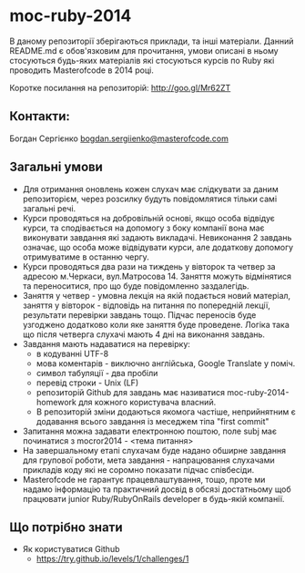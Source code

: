 moc-ruby-2014
=============

В даному репозиторії зберігаються приклади, та інші матеріали. Данний README.md є обов'язковим для прочитання, умови описані в ньому стосуються будь-яких матеріалів які стосуються курсів по Ruby які проводить Masterofcode в 2014 році.


Коротке посилання на репозиторій: http://goo.gl/Mr62ZT

Контакти:
---------
Богдан Сергієнко
bogdan.sergiienko@masterofcode.com


Загальні умови
----------------

* Для отримання оновлень кожен слухач має слідкувати за даним репозиторієм, через розсилку будуть повідомлятися тільки самі загальні речі.
* Курси проводяться на добровільній основі, якщо особа відвідує курси, та сподівається на допомогу з боку компанії вона має виконувати завдання які задають викладачі. Невиконання 2 завдань означає, що особа може відвідувати курси, але додаткову допомогу отримуватиме в останню чергу. 
* Курси проводяться два рази на тиждень у вівторок та четвер за адресою м.Черкаси, вул.Матросова 14. Заняття можуть відмінятися та переноситися, про що буде повідомленно заздалегідь.
* Заняття у четвер - умовна лекція на якій подається новий матеріал, заняття у вівторок - відповідь на питання по попередній лекції, результати перевірки завдань тощо. Підчас переносів буде узгоджено додатково коли яке заняття буде проведене. Логіка така що після четверга слухачі мають 4 дні на виконання завдань.
* Завдання мають надаватися на перевірку: 
  * в кодуванні UTF-8
  * мова коментарів - виключно англійська, Google Translate у поміч.
  * символ табуляції - два пробіли
  * перевід строки - Unix (LF)
  * репозиторій Github для завдань має називатися moc-ruby-2014-homework для кожного користувача власний.
  * В репозиторій зміни додаються якомога частіше, неприйнятним є додавання всього завдання із меседжем тіпа "first commit"
* Запитання можна задавати електронною поштою, поле subj має починатися з mocror2014 - <тема питання>
* На завершальному етапі слухачам буде надано обширне завдання для групової роботи, мета завдання - напрацювання слухачами прикладів коду які не соромно показати підчас співбесіди. 
* Masterofcode не гарантує працевлаштування, тощо, проте ми надамо інформацію та практичний досвід в обсязі достатньому щоб працювати junior Ruby/RubyOnRails developer в будь-якій компанії. 


Що потрібно знати
-----------------

* Як користуватися Github
   * https://try.github.io/levels/1/challenges/1
